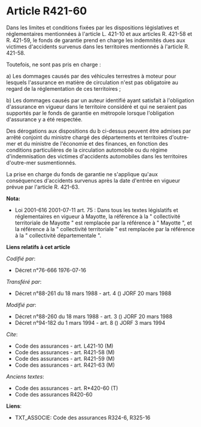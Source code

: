# Article R421-60

Dans les limites et conditions fixées par les dispositions législatives et réglementaires mentionnées à l'article L. 421-10
et aux articles R. 421-58 et R. 421-59, le fonds de garantie prend en charge les indemnités dues aux victimes d'accidents
survenus dans les territoires mentionnés à l'article R. 421-58.

Toutefois, ne sont pas pris en charge :

a) Les dommages causés par des véhicules terrestres à moteur pour lesquels l'assurance en matière de circulation n'est pas
obligatoire au regard de la réglementation de ces territoires ;

b) Les dommages causés par un auteur identifié ayant satisfait à l'obligation d'assurance en vigueur dans le territoire
considéré et qui ne seraient pas supportés par le fonds de garantie en métropole lorsque l'obligation d'assurance y a été
respectée.

Des dérogations aux dispositions du b ci-dessus peuvent être admises par arrêté conjoint du ministre chargé des départements
et territoires d'outre-mer et du ministre de l'économie et des finances, en fonction des conditions particulières de la
circulation automobile ou du régime d'indemnisation des victimes d'accidents automobiles dans les territoires d'outre-mer
susmentionnés.

La prise en charge du fonds de garantie ne s'applique qu'aux conséquences d'accidents survenus après la date d'entrée en
vigueur prévue par l'article R. 421-63.

**Nota:**

- Loi 2001-616 2001-07-11 art. 75 : Dans tous les textes législatifs et réglementaires en vigueur à Mayotte, la référence à
la " collectivité territoriale de Mayotte " est remplacée par la référence à " Mayotte ", et la référence à la " collectivité
territoriale " est remplacée par la référence à la " collectivité départementale ".

**Liens relatifs à cet article**

_Codifié par_:

  - Décret n°76-666 1976-07-16

_Transféré par_:

  - Décret n°88-261 du 18 mars 1988 - art. 4 () JORF 20 mars 1988

_Modifié par_:

  - Décret n°88-260 du 18 mars 1988 - art. 3 () JORF 20 mars 1988
  - Décret n°94-182 du 1 mars 1994 - art. 8 () JORF 3 mars 1994

_Cite_:

  - Code des assurances - art. L421-10 (M)
  - Code des assurances - art. R421-58 (M)
  - Code des assurances - art. R421-59 (M)
  - Code des assurances - art. R421-63 (M)

_Anciens textes_:

  - Code des assurances - art. R*420-60 (T)
  - Code des assurances R420-60

**Liens**:

  - TXT_ASSOCIE: Code des assurances R324-6, R325-16
